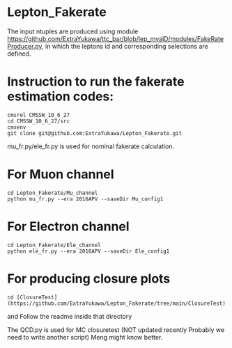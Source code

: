# Lepton_Fakerate

The input ntuples are produced using module 
https://github.com/ExtraYukawa/ttc_bar/blob/lep_mvaID/modules/FakeRateProducer.py, in which the leptons id and corresponding selections are defined.


# Instruction to run the fakerate estimation codes:
```
cmsrel CMSSW_10_6_27
cd CMSSW_10_6_27/src
cmsenv
git clone git@github.com:ExtraYukawa/Lepton_Fakerate.git
```


mu_fr.py/ele_fr.py is used for nominal fakerate calculation.

# For Muon channel
```
cd Lepton_Fakerate/Mu_channel
python mu_fr.py --era 2016APV --saveDir Mu_config1
```

# For Electron channel
```
cd Lepton_Fakerate/Ele_channel
python ele_fr.py --era 2016APV --saveDir Ele_config1
```

# For producing closure plots 
```
cd [ClosureTest](https://github.com/ExtraYukawa/Lepton_Fakerate/tree/main/ClosureTest)
```
and Follow the readme inside that directory


The QCD.py is used for MC closuretest (NOT updated recently Probably we need to write another script)
Meng might know better.
